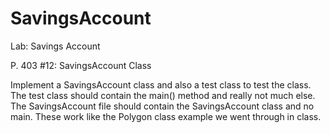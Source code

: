 # SavingsAccount
Lab: Savings Account

P. 403 #12: SavingsAccount Class

Implement a SavingsAccount class and also a test class to test the class. The test class should contain the main() method and really not much else. The SavingsAccount file should contain the SavingsAccount class and no main. These work like the Polygon class example we went through in class.